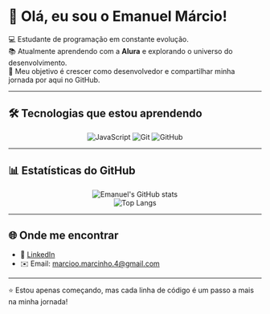 # 👋 Olá, eu sou o Emanuel Márcio!

💻 Estudante de programação em constante evolução.  
📚 Atualmente aprendendo com a **Alura** e explorando o universo do desenvolvimento.  
🚀 Meu objetivo é crescer como desenvolvedor e compartilhar minha jornada por aqui no GitHub.  

---

## 🛠️ Tecnologias que estou aprendendo

<div align="center">

![JavaScript](https://img.shields.io/badge/JavaScript-F7DF1E?style=for-the-badge&logo=javascript&logoColor=black)
![Git](https://img.shields.io/badge/Git-F05032?style=for-the-badge&logo=git&logoColor=white)
![GitHub](https://img.shields.io/badge/GitHub-000000?style=for-the-badge&logo=github&logoColor=white)

</div>

---

## 📊 Estatísticas do GitHub

<div align="center">

![Emanuel's GitHub stats](https://github-readme-stats.vercel.app/api?username=EmanuelM-Coder&show_icons=true&theme=tokyonight)  
![Top Langs](https://github-readme-stats.vercel.app/api/top-langs/?username=EmanuelM-Coder&layout=compact&theme=tokyonight)

</div>

---

## 🌐 Onde me encontrar
- 💼 [LinkedIn](https://www.linkedin.com/in/emanuel-m%C3%A1rcio-43440b364/)  
- ✉️ Email: marcioo.marcinho.4@gmail.com  

---

⭐ Estou apenas começando, mas cada linha de código é um passo a mais na minha jornada!  


<!--
**EmanuelM-Coder/EmanuelM-Coder** is a ✨ _special_ ✨ repository because its `README.md` (this file) appears on your GitHub profile.

Here are some ideas to get you started:

- 🔭 I’m currently working on ...
- 🌱 I’m currently learning ...
- 👯 I’m looking to collaborate on ...
- 🤔 I’m looking for help with ...
- 💬 Ask me about ...
- 📫 How to reach me: ...
- 😄 Pronouns: ...
- ⚡ Fun fact: ...
-->
